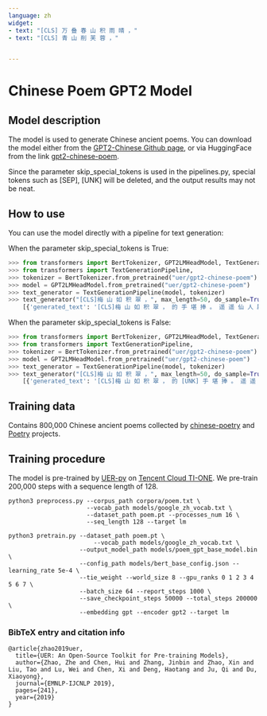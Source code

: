 ```yaml
---
language: zh 
widget:
- text: "[CLS] 万 叠 春 山 积 雨 晴 ，"
- text: "[CLS] 青 山 削 芙 蓉 ，"


---
```


# Chinese Poem GPT2 Model

## Model description

The model is used to generate Chinese ancient poems. You can download the model  either from the [GPT2-Chinese Github page](https://github.com/Morizeyao/GPT2-Chinese), or via HuggingFace from the link [gpt2-chinese-poem][poem].

Since the parameter skip_special_tokens is used in the pipelines.py, special tokens such as [SEP], [UNK] will be deleted, and the output results may not be neat.

## How to use

You can use the model directly with a pipeline for text generation:

When the parameter skip_special_tokens is True:

```python
>>> from transformers import BertTokenizer, GPT2LMHeadModel, TextGenerationPipeline
>>> from transformers import TextGenerationPipeline, 
>>> tokenizer = BertTokenizer.from_pretrained("uer/gpt2-chinese-poem")
>>> model = GPT2LMHeadModel.from_pretrained("uer/gpt2-chinese-poem")
>>> text_generator = TextGenerationPipeline(model, tokenizer)   
>>> text_generator("[CLS]梅 山 如 积 翠 ，", max_length=50, do_sample=True)
	[{'generated_text': '[CLS]梅 山 如 积 翠 ， 的 手 堪 捧 。 遥 遥 仙 人 尉 ， 盘 盘 故 时 陇 。 丹 泉 清 可 鉴 ， 石 乳 甘 于 。 行 将 解 尘 缨 ， 于 焉 蹈 高 踵 。 我'}]
```

When the parameter skip_special_tokens is False:

```python
>>> from transformers import BertTokenizer, GPT2LMHeadModel, TextGenerationPipeline
>>> from transformers import TextGenerationPipeline, 
>>> tokenizer = BertTokenizer.from_pretrained("uer/gpt2-chinese-poem")
>>> model = GPT2LMHeadModel.from_pretrained("uer/gpt2-chinese-poem")
>>> text_generator = TextGenerationPipeline(model, tokenizer)   
>>> text_generator("[CLS]梅 山 如 积 翠 ，", max_length=50, do_sample=True)
	[{'generated_text': '[CLS]梅 山 如 积 翠 ， 的 [UNK] 手 堪 捧 。 遥 遥 仙 人 尉 ， 盘 盘 故 时 陇 。 丹 泉 清 可 鉴 ， 石 乳 甘 可 捧 。 银 汉 迟 不 来 ， 槎 头 欲 谁 揽 。 何'}]
```

## Training data

Contains 800,000 Chinese ancient poems collected by [chinese-poetry](https://github.com/chinese-poetry/chinese-poetry) and [Poetry](https://github.com/Werneror/Poetry) projects.

## Training procedure

The model is pre-trained by [UER-py](https://github.com/dbiir/UER-py/) on [Tencent Cloud TI-ONE](https://cloud.tencent.com/product/tione/). We pre-train 200,000 steps with a sequence length of 128.

```
python3 preprocess.py --corpus_path corpora/poem.txt \
					  --vocab_path models/google_zh_vocab.txt \  
					  --dataset_path poem.pt --processes_num 16 \
					  --seq_length 128 --target lm 
```

```
python3 pretrain.py --dataset_path poem.pt \
				        --vocab_path models/google_zh_vocab.txt \
					--output_model_path models/poem_gpt_base_model.bin \  
					--config_path models/bert_base_config.json --learning_rate 5e-4 \
					--tie_weight --world_size 8 --gpu_ranks 0 1 2 3 4 5 6 7 \
					--batch_size 64 --report_steps 1000 \
					--save_checkpoint_steps 50000 --total_steps 200000 \
					--embedding gpt --encoder gpt2 --target lm

```

### BibTeX entry and citation info

```
@article{zhao2019uer,
  title={UER: An Open-Source Toolkit for Pre-training Models},
  author={Zhao, Zhe and Chen, Hui and Zhang, Jinbin and Zhao, Xin and Liu, Tao and Lu, Wei and Chen, Xi and Deng, Haotang and Ju, Qi and Du, Xiaoyong},
  journal={EMNLP-IJCNLP 2019},
  pages={241},
  year={2019}
}
```

[poem]: https://huggingface.co/uer/gpt2-chinese-poem

